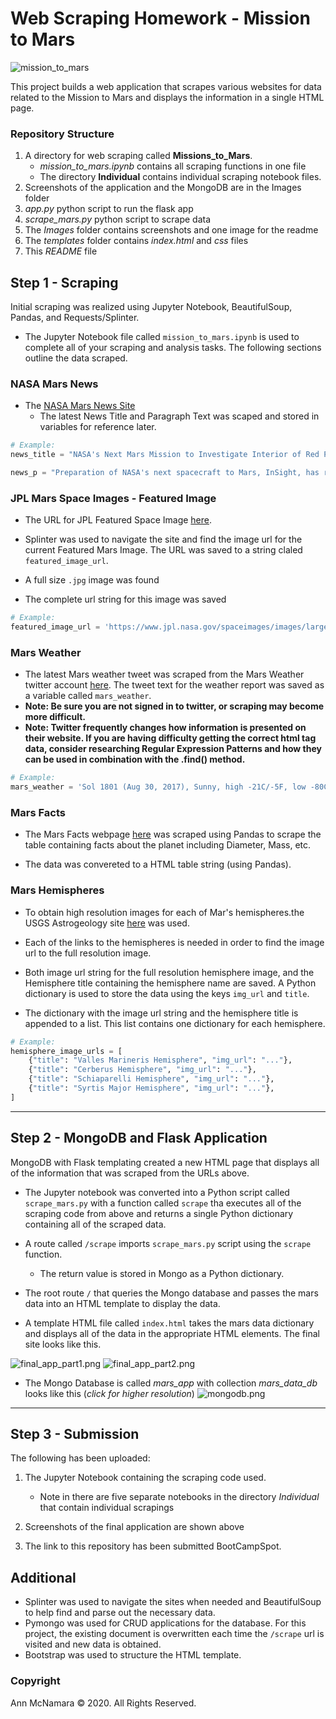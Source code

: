 # Web Scraping Homework - Mission to Mars

![mission_to_mars](Images/mission_to_mars.png)

This project builds a web application that scrapes various websites for data related to the Mission to Mars and displays the information in a single HTML page. 

### Repository Structure

1. A directory for web scraping called **Missions_to_Mars**.
    * *mission_to_mars.ipynb* contains all scraping functions in one file
    * The directory **Individual** contains individual scraping notebook files.
2. Screenshots of the application and the MongoDB are in the Images folder
3. *app.py* python script to run the flask app
4. *scrape_mars.py* python script to scrape data
5. The *Images* folder contains screenshots and one image for the readme
6. The *templates* folder contains *index.html* and *css* files
7. This *README* file

## Step 1 - Scraping

Initial scraping was realized using Jupyter Notebook, BeautifulSoup, Pandas, and Requests/Splinter.

* The Jupyter Notebook file called `mission_to_mars.ipynb` is used to complete all of your scraping and analysis tasks. The following sections outline the data scraped.

### NASA Mars News

* The [NASA Mars News Site](https://mars.nasa.gov/news/) 
    * The latest News Title and Paragraph Text was scaped and stored in variables for reference later.

```python
# Example:
news_title = "NASA's Next Mars Mission to Investigate Interior of Red Planet"

news_p = "Preparation of NASA's next spacecraft to Mars, InSight, has ramped up this summer, on course for launch next May from Vandenberg Air Force Base in central California -- the first interplanetary launch in history from America's West Coast."
```

### JPL Mars Space Images - Featured Image

* The URL for JPL Featured Space Image [here](https://www.jpl.nasa.gov/spaceimages/?search=&category=Mars).

* Splinter was used to navigate the site and find the image url for the current Featured Mars Image.  The URL was saved to a string claled `featured_image_url`.

* A full size `.jpg` image was found

* The complete url string for this image was saved

```python
# Example:
featured_image_url = 'https://www.jpl.nasa.gov/spaceimages/images/largesize/PIA16225_hires.jpg'
```

### Mars Weather

* The latest Mars weather tweet was scraped from  the Mars Weather twitter account [here](https://twitter.com/marswxreport?lang=en).  The tweet text for the weather report was saved as a variable called `mars_weather`.
* **Note: Be sure you are not signed in to twitter, or scraping may become more difficult.**
* **Note: Twitter frequently changes how information is presented on their website. If you are having difficulty getting the correct html tag data, consider researching Regular Expression Patterns and how they can be used in combination with the .find() method.**


```python
# Example:
mars_weather = 'Sol 1801 (Aug 30, 2017), Sunny, high -21C/-5F, low -80C/-112F, pressure at 8.82 hPa, daylight 06:09-17:55'
```

### Mars Facts

* The Mars Facts webpage [here](https://space-facts.com/mars/) was scraped using Pandas to scrape the table containing facts about the planet including Diameter, Mass, etc.

* The data was convereted to a HTML table string (using Pandas).

### Mars Hemispheres

* To obtain high resolution images for each of Mar's hemispheres.the USGS Astrogeology site [here](https://astrogeology.usgs.gov/search/results?q=hemisphere+enhanced&k1=target&v1=Mars) was used. 

* Each of the links to the hemispheres is needed in order to find the image url to the full resolution image.

* Both image url string for the full resolution hemisphere image, and the Hemisphere title containing the hemisphere name are saved. A Python dictionary is used to store the data using the keys `img_url` and `title`.

* The dictionary with the image url string and the hemisphere title is appended to a list. This list contains one dictionary for each hemisphere.

```python
# Example:
hemisphere_image_urls = [
    {"title": "Valles Marineris Hemisphere", "img_url": "..."},
    {"title": "Cerberus Hemisphere", "img_url": "..."},
    {"title": "Schiaparelli Hemisphere", "img_url": "..."},
    {"title": "Syrtis Major Hemisphere", "img_url": "..."},
]
```

- - -

## Step 2 - MongoDB and Flask Application

MongoDB with Flask templating created a new HTML page that displays all of the information that was scraped from the URLs above.

* The Jupyter notebook was converted into a Python script called `scrape_mars.py` with a function called `scrape` tha executes all of the scraping code from above and returns a  single Python dictionary containing all of the scraped data.

* A route called `/scrape` imports `scrape_mars.py` script using the `scrape` function.

  * The return value is stored in Mongo as a Python dictionary.

* The root route `/` that queries the Mongo database and passes the mars data into an HTML template to display the data.

* A template HTML file called `index.html` takes the mars data dictionary and displays all of the data in the appropriate HTML elements. The final site looks like this. 

![final_app_part1.png](Images/final_app_part1.png)
![final_app_part2.png](Images/final_app_part2.png)

* The Mongo Database is called *mars_app* with collection *mars_data_db* looks like this (*click for higher resolution*)
![mongodb.png](Images/MongoDB.png)

- - -

## Step 3 - Submission

The following has been uploaded:

1. The Jupyter Notebook containing the scraping code used.
    * Note in there are five separate notebooks in the directory *Individual* that contain individual scrapings 

2. Screenshots of the final application are shown above

3. The link to this repository has been submitted BootCampSpot.

## Additional

* Splinter was used to navigate the sites when needed and BeautifulSoup to help find and parse out the necessary data.
* Pymongo was used for CRUD applications for the database. For this project, the existing document is overwritten each time the `/scrape` url is visited and new data is obtained.
* Bootstrap was used to structure the HTML template.

### Copyright

Ann McNamara © 2020. All Rights Reserved.
